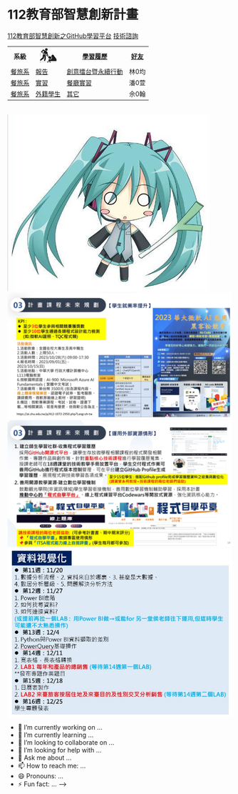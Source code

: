 # 112教育部智慧創新計畫
<a href="http://140.126.146.12:9090/GitHub2023/">112教育部智慧創新之GitHub學習平台</a>&nbsp;<a href="https://chat.openai.com/auth/login">技術諮詢</a> <table>   <tr>     <th>系級</th>     <th><img src="working.jpeg"></th>     <th><a href="">學習履歷</a></th>     <th><a href="https://chat.openai.com/">好友</a></th>   </tr>   <tr>     <td><a href="https://hm.chu.edu.tw/index.php?Lang=zh-tw">餐旅系</a></td>     <td><a href="https://www.youtube.com/watch?v=dK9rBfbUETw">報告</a></td>     <td><a href="">創意擂台暨永續行動</a></td>     <td>林0均</td>   </tr>   <tr>     <td><a href="https://lm.chu.edu.tw/index.php?Lang=zh-tw">餐旅系</a></td>     <td><a href="https://lm.chu.edu.tw/p/412-1040-117.php?Lang=zh-tw">實習</a></td>     <td><a href="">餐廳實習</a></td>     <td>潘0萱</td>   </tr>      <tr>     <td><a href="https://mice.chu.edu.tw/index.php?Lang=zh-tw">餐旅系</a></td>     <td><a href="https://mice.chu.edu.tw/p/412-1041-112.php?Lang=zh-tw">外籍學生</a></td>     <td><a href="">其它</a></td>     <td>佘0翰</td>   </tr>   </table><br> <img src="1.jpg"> <img src="II_1.jpg"></img> <img src="II_2.jpg"></img> <img src="II_3.jpg" style="display:block; margin:auto;" ></img> 
- 🔭 I’m currently working on ...
- 🌱 I’m currently learning ...
- 👯 I’m looking to collaborate on ...
- 🤔 I’m looking for help with ...
- 💬 Ask me about ...
- 📫 How to reach me: ...
- 😄 Pronouns: ...
- ⚡ Fun fact: ...
-->
